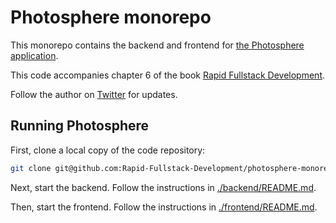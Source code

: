# Photosphere monorepo

This monorepo contains the backend and frontend for [the Photosphere application](https://rapidfullstackdevelopment.com/example-application).

This code accompanies chapter 6 of the book [Rapid Fullstack Development](https://rapidfullstackdevelopment.com/).

Follow the author on [Twitter](https://twitter.com/codecapers) for updates.

## Running Photosphere

First, clone a local copy of the code repository:

```bash
git clone git@github.com:Rapid-Fullstack-Development/photosphere-monorepo.git
```


Next, start the backend. Follow the instructions in [./backend/README.md](./backend/README.md).

Then, start the frontend. Follow the instructions in [./frontend/README.md](./frontend/README.md).







